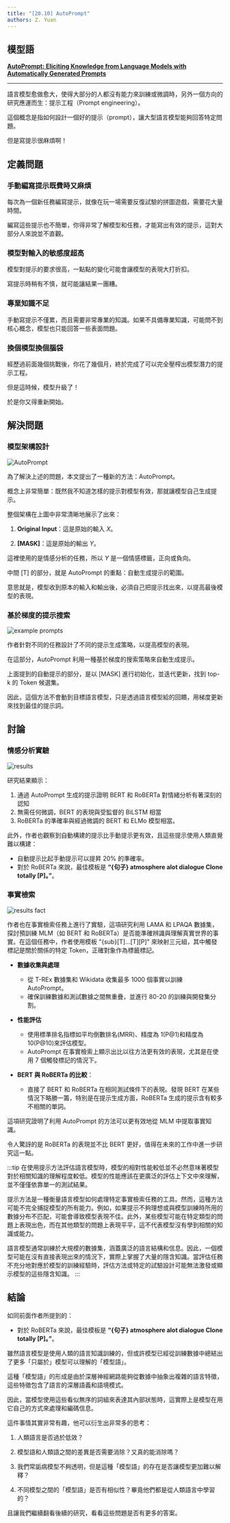 ```yaml
---
title: "[20.10] AutoPrompt"
authors: Z. Yuan
---
```


## 模型語

[**AutoPrompt: Eliciting Knowledge from Language Models with Automatically Generated Prompts**](https://arxiv.org/abs/2010.15980)

---

語言模型愈做愈大，使得大部分的人都沒有能力來訓練或微調時，另外一個方向的研究應運而生：提示工程（Prompt engineering）。

這個概念是指如何設計一個好的提示（prompt），讓大型語言模型能夠回答特定問題。

但是寫提示很麻煩啊！

## 定義問題

### 手動編寫提示既費時又麻煩

每次為一個新任務編寫提示，就像在玩一場需要反復試驗的拼圖遊戲，需要花大量時間。

編寫這些提示也不簡單，你得非常了解模型和任務，才能寫出有效的提示，這對大部分人來說並不直觀。

### 模型對輸入的敏感度超高

模型對提示的要求很高，一點點的變化可能會讓模型的表現大打折扣。

寫提示時稍有不慎，就可能讓結果一團糟。

### 專業知識不足

手動寫提示不僅累，而且需要非常專業的知識。如果不具備專業知識，可能問不到核心概念，模型也只能回答一些表面問題。

### 換個模型換個腦袋

經歷過前面幾個挑戰後，你花了幾個月，終於完成了可以完全壓榨出模型潛力的提示工程。

但是這時候，模型升級了！

於是你又得重新開始。

## 解決問題

### 模型架構設計

![AutoPrompt](./img/img1.jpg)

為了解決上述的問題，本文提出了一種新的方法：AutoPrompt。

概念上非常簡單：既然我不知道怎樣的提示對模型有效，那就讓模型自己生成提示。

整個架構在上圖中非常清晰地展示了出來：

1. **Original Input**：這是原始的輸入 $X$。

2. **\[MASK\]**：這是原始的輸出 $Y$。

這裡使用的是情感分析的任務，所以 $Y$ 是一個情感標籤，正向或負向。

中間 \[T\] 的部分，就是 AutoPrompt 的重點：自動生成提示的範圍。

意思就是，模型收到原本的輸入和輸出後，必須自己把提示找出來，以提高最後模型的表現。

### 基於梯度的提示搜索

![example prompts](./img/img3.jpg)

作者針對不同的任務設計了不同的提示生成策略，以提高模型的表現。

在這部分，AutoPrompt 利用一種基於梯度的搜索策略來自動生成提示。

上面提到的自動提示的部分，是以 \[MASK\] 進行初始化，並迭代更新，找到 top-k 的 Token 候選集。

因此，這個方法不會動到目標語言模型，只是透過語言模型給的回饋，用梯度更新來找到最佳的提示詞。

## 討論

### 情感分析實驗

![results](./img/img2.jpg)

研究結果顯示：

1. 通過 AutoPrompt 生成的提示證明 BERT 和 RoBERTa 對情緒分析有著深刻的認知
2. 無需任何微調，BERT 的表現與受監督的 BiLSTM 相當
3. RoBERTa 的準確率與經過微調的 BERT 和 ELMo 模型相當。

此外，作者也觀察到自動構建的提示比手動提示更有效，且這些提示使用人類直覺難以構建：

- 自動提示比起手動提示可以提昇 20% 的準確率。
- 對於 RoBERTa 來說，最佳模板是 **“\{句子\} atmosphere alot dialogue Clone totally \[P\]。”**。

### 事實檢索

![results fact](./img/img4.jpg)

作者也在事實檢索任務上進行了實驗，這項研究利用 LAMA 和 LPAQA 數據集，探討預訓練 MLM（如 BERT 和 RoBERTa）是否能準確辨識與理解真實世界的事實。在這個任務中，作者使用模板 "\{sub\}\[T\]...\[T\]\[P\]" 來映射三元組，其中觸發標記是關於關係的特定 Token，正確對象作為標籤標記。

- **數據收集與處理**

  - 從 T-REx 數據集和 Wikidata 收集最多 1000 個事實以訓練 AutoPrompt。
  - 確保訓練數據和測試數據之間無重疊，並進行 80-20 的訓練與開發集分割。

- **性能評估**

  - 使用標準排名指標如平均倒數排名(MRR)、精度為 1(P@1)和精度為 10(P@10)來評估模型。
  - AutoPrompt 在事實檢索上顯示出比以往方法更有效的表現，尤其是在使用 7 個觸發標記的情況下。

- **BERT 與 RoBERTa 的比較**：

  - 直接了 BERT 和 RoBERTa 在相同測試條件下的表現。發現 BERT 在某些情況下略勝一籌，特別是在提示生成方面，RoBERTa 生成的提示含有較多不相關的單詞。

這項研究證明了利用 AutoPrompt 的方法可以更有效地從 MLM 中提取事實知識。

令人驚訝的是 RoBERTa 的表現並不比 BERT 更好，值得在未來的工作中進一步研究這一點。

:::tip
在使用提示方法評估語言模型時，模型的相對性能較低並不必然意味著模型對於相關知識的理解程度較低。模型的性能應該在更廣泛的評估上下文中來理解，並不僅僅依靠單一的測試結果。

提示方法是一種衡量語言模型如何處理特定事實檢索任務的工具。然而，這種方法可能不完全捕捉模型的所有能力。例如，如果提示不夠理想或與模型訓練時所用的數據分布不匹配，可能會導致模型表現不佳。此外，某些模型可能在特定類型的問題上表現出色，而在其他類型的問題上表現平平，這不代表模型沒有學到相關的知識或能力。

語言模型通常訓練於大規模的數據集，涵蓋廣泛的語言結構和信息。因此，一個模型可能在沒有直接表現出來的情況下，實際上掌握了大量的隱含知識。當評估任務不充分地對應於模型的訓練經驗時，評估方法或特定的試驗設計可能無法激發或顯示模型的這些隱含知識。
:::

## 結論

如同前面作者所提到的：

- 對於 RoBERTa 來說，最佳模板是 **“\{句子\} atmosphere alot dialogue Clone totally \[P\]。”**。

雖然語言模型是使用人類的語言知識訓練的，但或許模型已經從訓練數據中總結出了更多「只屬於」模型可以理解的「模型語」。

這種「模型語」的形成是由於深層神經網路能夠從數據中抽象出複雜的語言特徵，這些特徵包含了語言的深層語義和語境模式。

因此，當模型使用這些看似無序的詞組來表達其內部狀態時，這實際上是模型在用它自己的方式來處理和編碼信息。

這件事情其實非常有趣，他可以衍生出非常多的思考：

1. 人類語言是否過於低效？

2. 模型語和人類語之間的差異是否需要消除？又真的能消除嗎？

3. 我們常詬病模型不夠透明，但是這種「模型語」的存在是否讓模型更加難以解釋？

4. 不同模型之間的「模型語」是否有相似性？畢竟他們都是從人類語言中學習的？

且讓我們繼續翻看後續的研究，看看這些問題是否有更多的答案。
